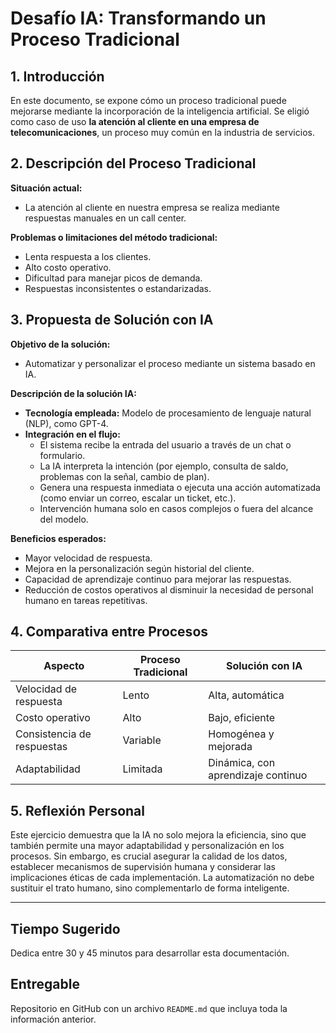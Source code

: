 # Desafío IA: Transformando un Proceso Tradicional

## 1. Introducción  
En este documento, se expone cómo un proceso tradicional puede mejorarse mediante la incorporación de la inteligencia artificial. Se eligió como caso de uso **la atención al cliente en una empresa de telecomunicaciones**, un proceso muy común en la industria de servicios.

## 2. Descripción del Proceso Tradicional  
**Situación actual:**  
- La atención al cliente en nuestra empresa se realiza mediante respuestas manuales en un call center.

**Problemas o limitaciones del método tradicional:**  
- Lenta respuesta a los clientes.  
- Alto costo operativo.  
- Dificultad para manejar picos de demanda.  
- Respuestas inconsistentes o estandarizadas.

## 3. Propuesta de Solución con IA  
**Objetivo de la solución:**  
- Automatizar y personalizar el proceso mediante un sistema basado en IA.

**Descripción de la solución IA:**  
- **Tecnología empleada:** Modelo de procesamiento de lenguaje natural (NLP), como GPT-4.  
- **Integración en el flujo:**  
  - El sistema recibe la entrada del usuario a través de un chat o formulario.  
  - La IA interpreta la intención (por ejemplo, consulta de saldo, problemas con la señal, cambio de plan).  
  - Genera una respuesta inmediata o ejecuta una acción automatizada (como enviar un correo, escalar un ticket, etc.).  
  - Intervención humana solo en casos complejos o fuera del alcance del modelo.

**Beneficios esperados:**  
- Mayor velocidad de respuesta.  
- Mejora en la personalización según historial del cliente.  
- Capacidad de aprendizaje continuo para mejorar las respuestas.  
- Reducción de costos operativos al disminuir la necesidad de personal humano en tareas repetitivas.

## 4. Comparativa entre Procesos  

| Aspecto                    | Proceso Tradicional              | Solución con IA                         |
|----------------------------|----------------------------------|-----------------------------------------|
| Velocidad de respuesta     | Lento                            | Alta, automática                        |
| Costo operativo            | Alto                             | Bajo, eficiente                         |
| Consistencia de respuestas | Variable                         | Homogénea y mejorada                    |
| Adaptabilidad              | Limitada                         | Dinámica, con aprendizaje continuo      |

## 5. Reflexión Personal  
Este ejercicio demuestra que la IA no solo mejora la eficiencia, sino que también permite una mayor adaptabilidad y personalización en los procesos. Sin embargo, es crucial asegurar la calidad de los datos, establecer mecanismos de supervisión humana y considerar las implicaciones éticas de cada implementación. La automatización no debe sustituir el trato humano, sino complementarlo de forma inteligente.

---

## Tiempo Sugerido  
Dedica entre 30 y 45 minutos para desarrollar esta documentación.

## Entregable  
Repositorio en GitHub con un archivo `README.md` que incluya toda la información anterior.

